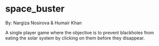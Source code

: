 # space_buster
By: Nargiza Nosirova & Humair Khan

A single player game where the objective is to prevent blackholes from eating the solar system by clicking on them before they disappear.  

